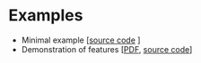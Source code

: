 
# Examples

- Minimal example [[source code](examples/minimal/minimal.py)
]
- Demonstration of features [[PDF](https://spirali.github.io/nelsie/pdf/bigdemo.pdf), [source code](examples/bigdemo/bigdemo.py)]

